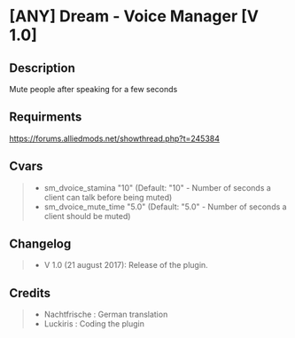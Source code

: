 [ANY] Dream - Voice Manager [V 1.0]
===================

Description
-------------
Mute people after speaking for a few seconds

Requirments
-------------
https://forums.alliedmods.net/showthread.php?t=245384

Cvars
-------------
> - sm_dvoice_stamina "10" (Default: "10" - Number of seconds a client can talk before being muted)
> - sm_dvoice_mute_time "5.0" (Default: "5.0" - Number of seconds a client should be muted)

Changelog
-------------
> - V 1.0 (21 august 2017): Release of the plugin.

Credits
-------------
> - Nachtfrische : German translation
> - Luckiris : Coding the plugin
